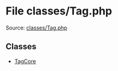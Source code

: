 File classes/Tag.php
=========

Source: [classes/Tag.php](https://github.com/PrestaShop/PrestaShop/blob/1.6.0.7/classes/Tag.php)


Classes
-------

* [TagCore](class.TagCore.md)


